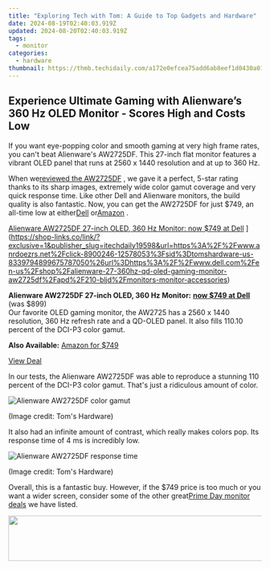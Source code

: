 ```yaml
---
title: "Exploring Tech with Tom: A Guide to Top Gadgets and Hardware"
date: 2024-08-19T02:40:03.919Z
updated: 2024-08-20T02:40:03.919Z
tags:
  - monitor
categories:
  - hardware
thumbnail: https://thmb.techidaily.com/a172e0efcea75add6ab8eef1d0430a010e6f31545b8fd2ecff1c5ec11c0e45ff.png
---
```


## Experience Ultimate Gaming with Alienware’s 360 Hz OLED Monitor - Scores High and Costs Low

If you want eye-popping color and smooth gaming at very high frame rates, you can't beat Alienware's AW2725DF. This 27-inch flat monitor features a vibrant OLED panel that runs at 2560 x 1440 resolution and at up to 360 Hz.

 When we[reviewed the AW2725DF](https://tools.techidaily.com) , we gave it a perfect, 5-star rating thanks to its sharp images, extremely wide color gamut coverage and very quick response time. Like other Dell and Alienware monitors, the build quality is also fantastic. Now, you can get the AW2725DF for just $749, an all-time low at either[Dell](https://shop-links.co/link/?exclusive=1&publisher_slug=itechdaily19598&url=https%3A%2F%2Fwww.anrdoezrs.net%2Fclick-8900246-12578053%3Fsid%3Dtomshardware-us-1113735562824450457%26url%3Dhttps%3A%2F%2Fwww.dell.com%2Fen-us%2Fshop%2Falienware-27-360hz-qd-oled-gaming-monitor-aw2725df%2Fapd%2F210-bljd%2Fmonitors-monitor-accessories) or[Amazon](https://target.georiot.com/Proxy.ashx?tsid=45723&GR%5FURL=https%3A%2F%2Famazon.com%2FAlienware-AW2725DF-OLED-Gaming-Monitor%2Fdp%2FB0CZSGWLD5%2Fref%3Dsr%5F1%5F1%5Fsspa%3Ftag%3Dhawk-future-20%26ascsubtag%3Dtomshardware-us-1936168728761959330-20) .

[Alienware AW2725DF 27-inch OLED, 360 Hz Monitor:&nbsp;now $749 at Dell](https://cdn.mos.cms.futurecdn.net/Boc4nZkkoF3eWUKXzup6gE-200-100.jpg "Alienware AW2725DF 27-inch OLED, 360 Hz Monitor:&nbsp;now $749 at Dell") ](https://shop-links.co/link/?exclusive=1&publisher_slug=itechdaily19598&url=https%3A%2F%2Fwww.anrdoezrs.net%2Fclick-8900246-12578053%3Fsid%3Dtomshardware-us-8339794899675787050%26url%3Dhttps%3A%2F%2Fwww.dell.com%2Fen-us%2Fshop%2Falienware-27-360hz-qd-oled-gaming-monitor-aw2725df%2Fapd%2F210-bljd%2Fmonitors-monitor-accessories)

 **Alienware AW2725DF 27-inch OLED, 360 Hz Monitor:** [**now $749 at Dell**](https://shop-links.co/link/?exclusive=1&publisher_slug=itechdaily19598&url=https%3A%2F%2Fwww.anrdoezrs.net%2Fclick-8900246-12578053%3Fsid%3Dtomshardware-us-9430162684725476228%26url%3Dhttps%3A%2F%2Fwww.dell.com%2Fen-us%2Fshop%2Falienware-27-360hz-qd-oled-gaming-monitor-aw2725df%2Fapd%2F210-bljd%2Fmonitors-monitor-accessories) (was $899)  
 Our favorite OLED gaming monitor, the AW2725 has a 2560 x 1440 resolution, 360 Hz refresh rate and a QD-OLED panel. It also fills 110.10 percent of the DCI-P3 color gamut.

**Also Available:** [Amazon for $749](https://tools.techidaily.com)

[View Deal](https://shop-links.co/link/?exclusive=1&publisher_slug=itechdaily19598&url=https%3A%2F%2Fwww.anrdoezrs.net%2Fclick-8900246-12578053%3Fsid%3Dtomshardware-us-8339794899675787050%26url%3Dhttps%3A%2F%2Fwww.dell.com%2Fen-us%2Fshop%2Falienware-27-360hz-qd-oled-gaming-monitor-aw2725df%2Fapd%2F210-bljd%2Fmonitors-monitor-accessories)

 In our tests, the Alienware AW2725DF was able to reproduce a stunning 110 percent of the DCI-P3 color gamut. That's just a ridiculous amount of color.

![Alienware AW2725DF color gamut](https://cdn.mos.cms.futurecdn.net/7MEhVK2D5oVu4xo5hzdHST-320-80.png)

 (Image credit: Tom's Hardware)

 It also had an infinite amount of contrast, which really makes colors pop. Its response time of 4 ms is incredibly low.

![Alienware AW2725DF response time](https://cdn.mos.cms.futurecdn.net/tSxLtxwgWDn23E86NoDYYg-320-80.png)

 (Image credit: Tom's Hardware)

 Overall, this is a fantastic buy. However, if the $749 price is too much or you want a wider screen, consider some of the other great[Prime Day monitor deals](https://tools.techidaily.com) we have listed.

<ins class="adsbygoogle"
     style="display:block"
     data-ad-format="autorelaxed"
     data-ad-client="ca-pub-7571918770474297"
     data-ad-slot="1223367746"></ins>



<ins class="adsbygoogle"
     style="display:block"
     data-ad-client="ca-pub-7571918770474297"
     data-ad-slot="8358498916"
     data-ad-format="auto"
     data-full-width-responsive="true"></ins>



<!-- affiliate ads begin -->
<a href="https://laganoo.pxf.io/c/5597632/1657399/16446" target="_top" id="1657399"><img src="//a.impactradius-go.com/display-ad/16446-1657399" border="0" alt="" width="728" height="90"/></a><img height="0" width="0" src="https://imp.pxf.io/i/5597632/1657399/16446" style="position:absolute;visibility:hidden;" border="0" />
<!-- affiliate ads end -->
